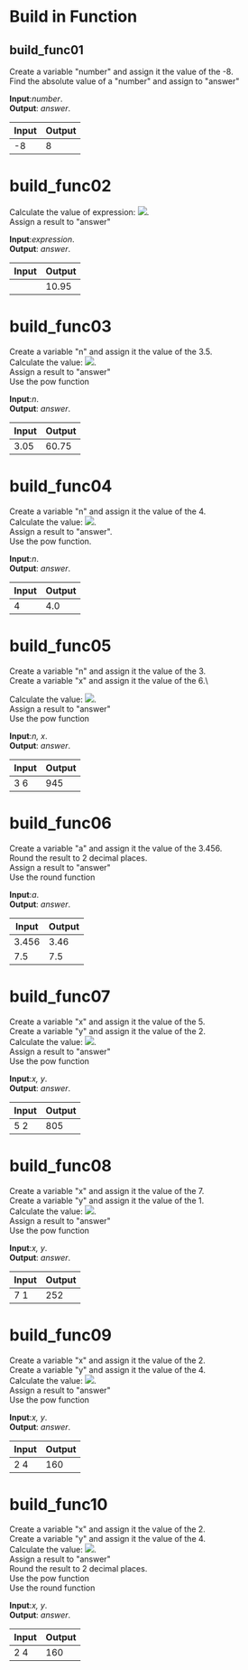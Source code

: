 # Build in Function

## build_func01

Create a variable "number"  and assign it the value of the -8.\
Find the absolute value of a "number" and assign to  "answer" 

**Input**:*number*.\
**Output**: *answer*.

|   **Input**   |   **Output**    |
|---------------|-----------------|
|-8             |8                |

# build_func02

Calculate the value of expression:  <img src="https://latex.codecogs.com/gif.latex?\3(\frac{7}{5}-\frac{9}{4}">.\
Assign a result to "answer"

**Input**:*expression*.\
**Output**: *answer*.

|   **Input**   |   **Output**    |
|---------------|-----------------|
|               |10.95            |

# build_func03

Create a variable "n"  and assign it the value of the  3.5.\
Calculate the value:  <img src="https://latex.codecogs.com/gif.latex?\3(n+1)^{2}">.\
Assign a result to "answer"\
Use the pow function

**Input**:*n*.\
**Output**: *answer*.

|   **Input**   |   **Output**    |
|---------------|-----------------|
|3.05           |60.75            |

# build_func04

Create a variable "n"  and assign it the value of the 4.\
Calculate the value: <img src="https://latex.codecogs.com/gif.latex?\(\frac{2+n}{3})^{2}">.\
Assign a result to "answer".\
Use the pow function.

**Input**:*n*.\
**Output**: *answer*.

|   **Input**   |   **Output**    |
|---------------|-----------------|
|4              |4.0              |

# build_func05

Create a variable "n"  and assign it the value of the 3.\
Create a variable "x"  and assign it the value of the 6.\

Calculate the value: <img src="https://latex.codecogs.com/gif.latex?\(x^{n}+n^{x})">.\
Assign a result to "answer"\
Use the pow function

**Input**:*n, x*.\
**Output**: *answer*.

|   **Input**   |   **Output**    |
|---------------|-----------------|
|3 6            |945              |

# build_func06

Create a variable "a"  and assign it the value of the 3.456.\
Round the result to 2 decimal places.\
Assign a result to "answer"\
Use the round function

**Input**:*a*.\
**Output**: *answer*.

|   **Input**   |   **Output**    |
|---------------|-----------------|
|3.456          |3.46             |
|7.5            |7.5             |

# build_func07

Create a variable "x"  and assign it the value of the 5.\
Create a variable "y"  and assign it the value of the 2.\
Calculate the value: <img src="https://latex.codecogs.com/gif.latex?\(x^{2}+6x^{3}+3xy)">.\
Assign a result to "answer"\
Use the pow function

**Input**:*x, y*.\
**Output**: *answer*.

|   **Input**   |   **Output**    |
|---------------|-----------------|
|5 2            |805              |

# build_func08

Create a variable "x"  and assign it the value of the 7.\
Create a variable "y"  and assign it the value of the 1.\
Calculate the value: <img src="https://latex.codecogs.com/gif.latex?\5x^{2}y^{3}+xy^{2}">.\
Assign a result to "answer"\
Use the pow function

**Input**:*x, y*.\
**Output**: *answer*.

|   **Input**   |   **Output**    |
|---------------|-----------------|
|7 1            |252              |

# build_func09

Create a variable "x"  and assign it the value of the 2.\
Create a variable "y"  and assign it the value of the 4.\
Calculate the value: <img src="https://latex.codecogs.com/gif.latex?\2(y^{3}+x^{2}y)">.\
Assign a result to "answer"\
Use the pow function

**Input**:*x, y*.\
**Output**: *answer*.

|   **Input**   |   **Output**    |
|---------------|-----------------|
|2 4            |160              |

# build_func10

Create a variable "x"  and assign it the value of the 2.\
Create a variable "y"  and assign it the value of the 4.\
Calculate the value: <img src="https://latex.codecogs.com/gif.latex?\3y^{\frac{1}{2}}+x^{\frac{2}{3}}">.\
Assign a result to "answer"\
Round the result to 2 decimal places.\
Use the pow function\
Use the round function

**Input**:*x, y*.\
**Output**: *answer*.

|   **Input**   |   **Output**    |
|---------------|-----------------|
|2 4            |160              |
